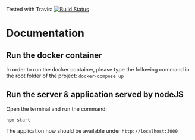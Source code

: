 Tested with Travis: 
[![Build Status](https://travis-ci.com/red17electro/MasterThesis.svg?token=rP4eqxmTqQ9TJrEQ14nv&branch=master)](https://travis-ci.com/red17electro/MasterThesis)

# Documentation 

## Run the docker container

In order to run the docker container, please type the following command in the root folder of the project:
`docker-compose up`

## Run the server & application served by nodeJS

Open the terminal and run the command:

`npm start`

The application now should be available under `http://localhost:3000`
